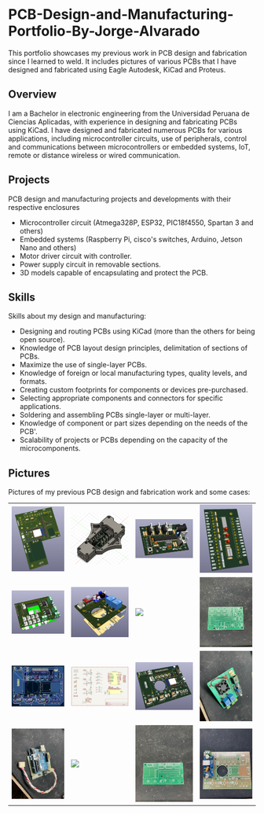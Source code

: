 # PCB-Design-and-Manufacturing-Portfolio-By-Jorge-Alvarado
This portfolio showcases my previous work in PCB design and fabrication since I learned to weld.  It includes pictures of various PCBs that I have designed and fabricated using Eagle Autodesk, KiCad and Proteus.

## Overview
I am a Bachelor in electronic engineering from the Universidad Peruana de Ciencias Aplicadas, with experience in designing and fabricating PCBs using KiCad. I have designed and fabricated numerous PCBs for various applications, including microcontroller circuits, use of peripherals, control and communications between microcontrollers or embedded systems, IoT, remote or distance wireless or wired communication.

## Projects
PCB design and manufacturing projects and developments with their respective enclosures

- Microcontroller circuit (Atmega328P, ESP32, PIC18f4550, Spartan 3 and others)
- Embedded systems (Raspberry Pi, cisco's switches, Arduino, Jetson Nano and others)
- Motor driver circuit with controller.
- Power supply circuit in removable sections.
- 3D models capable of encapsulating and protect the PCB.

## Skills
Skills about my design and manufacturing:

- Designing and routing PCBs using KiCad (more than the others for being open source).
- Knowledge of PCB layout design principles, delimitation of sections of PCBs.
- Maximize the use of single-layer PCBs.
- Knowledge of foreign or local manufacturing types, quality levels, and formats.
- Creating custom footprints for components or devices pre-purchased.
- Selecting appropriate components and connectors for specific applications.
- Soldering and assembling PCBs single-layer or multi-layer.
- Knowledge of component or part sizes depending on the needs of the PCB'.
- Scalability of projects or PCBs depending on the capacity of the microcomponents.

## Pictures
Pictures of my previous PCB design and fabrication work and some cases:

|  |  |  |  |
| ------- | ------- | ------- | ------- |
| <img src='images/1.PNG' width='300' /> | <img src='images/2.PNG' width='300' />  | <img src='images/3.PNG' width='300' /> | <img src='images/4.PNG' width='300' />  ||
| <img src='images/5.PNG' width='300' /> | <img src='images/6.PNG' width='300' />  | <img src='images/7' width='300' /> | <img src='images/8.jpeg' width='300' />  ||
| <img src='images/tesis pictures.PNG' width='300' /> | <img src='images/tesis pictures1.PNG' width='300' />  | <img src='images/tesis pictures2.PNG' width='300' /> | <img src='images/9.jpeg' width='300' />  ||
| <img src='images/10.jpeg' width='300' /> | <img src='images/11.jpeg.PNG' width='300' />  | <img src='images/12.jpeg' width='300' /> | <img src='images/13.jpeg' width='300' />  ||

